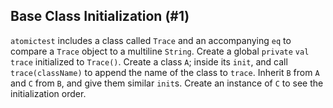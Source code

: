 ## Base Class Initialization (#1)

`atomictest` includes a class called `Trace` and an accompanying `eq` to
compare a `Trace` object to a multiline `String`. Create a global `private`
`val trace` initialized to `Trace()`. Create a class `A`; inside its `init`,
and call `trace(className)` to append the name of the class to `trace`.
Inherit `B` from `A` and `C` from `B`, and give them similar `init`s. Create
an instance of `C` to see the initialization order.